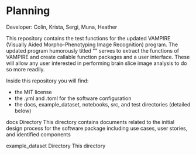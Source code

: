 # Planning

Developer: Colin, Krista, Sergi, Muna, Heather

This repository contains the test functions for the updated VAMPIRE (Visually Aided Morpho-Phenotyping Image Recognition) program. The updated program humorously titled "" serves to extract the functions of VAMPIRE and create callable function packages and a user interface. These will allow any user interested in performing brain slice image analysis to do so more readily.

Inside this repository you will find:
- the MIT license
- the .yml and .toml for the software configuration
- the docs, example_dataset, notebooks, src, and test directories (detailed below)

docs Directory
This directory  contains documents related to the initial design process for the software package including use cases, user stories, and identified components

example_dataset Directory
This directory
